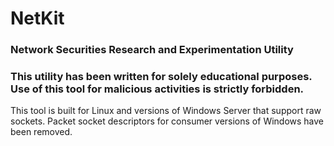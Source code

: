 # NetKit
### Network Securities Research and Experimentation Utility

### This utility has been written for solely educational purposes. Use of this tool for malicious activities is strictly forbidden.

This tool is built for Linux and versions of Windows Server that support raw sockets. Packet socket descriptors for consumer versions of Windows have been removed.
